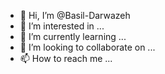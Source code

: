 - 👋 Hi, I’m @Basil-Darwazeh
- 👀 I’m interested in ...
- 🌱 I’m currently learning ...
- 💞️ I’m looking to collaborate on ...
- 📫 How to reach me ...

<!---
Basil-Darwazeh/Basil-Darwazeh is a ✨ special ✨ repository because its `README.md` (this file) appears on your GitHub profile.
You can click the Preview link to take a look at your changes.
--->
